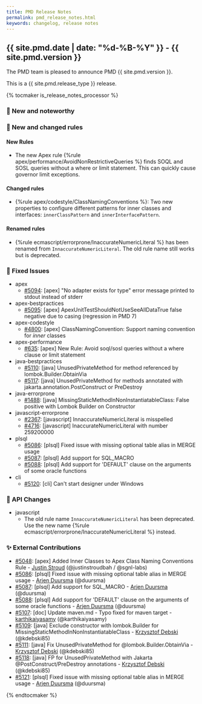 ```yaml
---
title: PMD Release Notes
permalink: pmd_release_notes.html
keywords: changelog, release notes
---
```


## {{ site.pmd.date | date: "%d-%B-%Y" }} - {{ site.pmd.version }}

The PMD team is pleased to announce PMD {{ site.pmd.version }}.

This is a {{ site.pmd.release_type }} release.

{% tocmaker is_release_notes_processor %}

### 🚀 New and noteworthy

### 🌟 New and changed rules

#### New Rules

* The new Apex rule {%rule apex/performance/AvoidNonRestrictiveQueries %} finds SOQL and SOSL queries without a where
  or limit statement. This can quickly cause governor limit exceptions.

#### Changed rules
* {%rule apex/codestyle/ClassNamingConventions %}: Two new properties to configure different patterns
  for inner classes and interfaces: `innerClassPattern` and `innerInterfacePattern`.

#### Renamed rules
* {%rule ecmascript/errorprone/InaccurateNumericLiteral %} has been renamed from `InnaccurateNumericLiteral`.
  The old rule name still works but is deprecated.

### 🐛 Fixed Issues
* apex
  * [#5094](https://github.com/pmd/pmd/issues/5094): \[apex] "No adapter exists for type" error message printed to stdout instead of stderr
* apex-bestpractices
  * [#5095](https://github.com/pmd/pmd/issues/5095): \[apex] ApexUnitTestShouldNotUseSeeAllDataTrue false negative due to casing (regression in PMD 7)
* apex-codestyle
  * [#4800](https://github.com/pmd/pmd/issues/4800): \[apex] ClassNamingConvention: Support naming convention for *inner* classes
* apex-performance
  * [#635](https://github.com/pmd/pmd/issues/635): \[apex] New Rule: Avoid soql/sosl queries without a where clause or limit statement
* java-bestpractices
  * [#5110](https://github.com/pmd/pmd/issues/5110): \[java] UnusedPrivateMethod for method referenced by lombok.Builder.ObtainVia
  * [#5117](https://github.com/pmd/pmd/issues/5117): \[java] UnusedPrivateMethod for methods annotated with jakarta.annotation.PostConstruct or PreDestroy
* java-errorprone
  * [#1488](https://github.com/pmd/pmd/issues/1488): \[java] MissingStaticMethodInNonInstantiatableClass: False positive with Lombok Builder on Constructor
* javascript-errorprone
  * [#2367](https://github.com/pmd/pmd/issues/2367): \[javascript] InnaccurateNumericLiteral is misspelled
  * [#4716](https://github.com/pmd/pmd/issues/4716): \[javascript] InaccurateNumericLiteral with number 259200000
* plsql
  * [#5086](https://github.com/pmd/pmd/pull/5086): \[plsql] Fixed issue with missing optional table alias in MERGE usage
  * [#5087](https://github.com/pmd/pmd/pull/5087): \[plsql] Add support for SQL_MACRO
  * [#5088](https://github.com/pmd/pmd/pull/5088): \[plsql] Add support for 'DEFAULT' clause on the arguments of some oracle functions
* cli
  * [#5120](https://github.com/pmd/pmd/issues/5120): \[cli] Can't start designer under Windows

### 🚨 API Changes

* javascript
  * The old rule name `InnaccurateNumericLiteral` has been deprecated. Use the new name
    {%rule ecmascript/errorprone/InaccurateNumericLiteral %} instead.

### ✨ External Contributions
* [#5048](https://github.com/pmd/pmd/pull/5048): \[apex] Added Inner Classes to Apex Class Naming Conventions Rule - [Justin Stroud](https://github.com/justinstroudbah) (@justinstroudbah / @sgnl-labs)
* [#5086](https://github.com/pmd/pmd/pull/5086): \[plsql] Fixed issue with missing optional table alias in MERGE usage - [Arjen Duursma](https://github.com/duursma) (@duursma)
* [#5087](https://github.com/pmd/pmd/pull/5087): \[plsql] Add support for SQL_MACRO - [Arjen Duursma](https://github.com/duursma) (@duursma)
* [#5088](https://github.com/pmd/pmd/pull/5088): \[plsql] Add support for 'DEFAULT' clause on the arguments of some oracle functions - [Arjen Duursma](https://github.com/duursma) (@duursma)
* [#5107](https://github.com/pmd/pmd/pull/5107): \[doc] Update maven.md - Typo fixed for maven target - [karthikaiyasamy](https://github.com/karthikaiyasamy) (@karthikaiyasamy)
* [#5109](https://github.com/pmd/pmd/pull/5109): \[java] Exclude constructor with lombok.Builder for MissingStaticMethodInNonInstantiatableClass - [Krzysztof Debski](https://github.com/kdebski85) (@kdebski85)
* [#5111](https://github.com/pmd/pmd/pull/5111): \[java] Fix UnusedPrivateMethod for @<!-- -->lombok.Builder.ObtainVia - [Krzysztof Debski](https://github.com/kdebski85) (@kdebski85)
* [#5118](https://github.com/pmd/pmd/pull/5118): \[java] FP for UnusedPrivateMethod with Jakarta @<!-- -->PostConstruct/PreDestroy annotations - [Krzysztof Debski](https://github.com/kdebski85) (@kdebski85)
* [#5121](https://github.com/pmd/pmd/pull/5121): \[plsql] Fixed issue with missing optional table alias in MERGE usage - [Arjen Duursma](https://github.com/duursma) (@duursma)

{% endtocmaker %}

